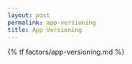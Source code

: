 ```yaml
---
layout: post
permalink: app-versioning
title: App Versioning
---
```


{% tf factors/app-versioning.md %}
